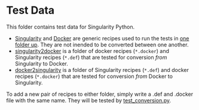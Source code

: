 # Test Data

This folder contains test data for Singularity Python.

 - [Singularity](Singularity) and [Docker](Docker) are generic recipes used to run the tests in [one folder up](../). They are not inended to be converted between one another.
 - [singularity2docker](singularity2docker) is a folder of docker recipes (`*.docker`) and Singularity recipes (`*.def`) that are tested for conversion *from* Singularity to Docker.
 - [docker2singularity](docker2singularity) is a folder of Singularity recipes (`*.def`) and docker recipes (`*.docker`) that are tested for conversion *from* Docker to Singularity.

To add a new pair of recipes to either folder, simply write a .def and .docker file with the same name. They will be tested by [test_conversion.py](../test_conversion.py).
